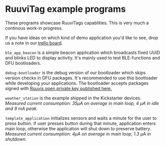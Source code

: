 # RuuviTag example programs

These programs showcase RuuviTags capablities. This is very much a continous work-in progress.

If you have ideas on which kind of demo application you'd like to see, drop us a note
in our [trello board](https://trello.com/b/kz1llpvK/ruuvitag-firmware).

`ble_app_beacon` is a simple beacon application which broadcasts fixed UUID and blinks LED to display activity.
It's mainly used to test BLE-functions and DFU bootloaders.

`debug-bootloader` is the debug version of our bootloader which skips version checks in DFU packages.
It's recommended to use this bootloader while developing your applications. The bootloader accepts
packages signed with [Ruuvis open private key published here.](../../../keys/ruuvi-open-private.pem)

`weather_station` is the example shipped in the Kickstarter devices.
_Measured current consumption: 35µA on average in main loop, 4 µA in idle and 9 mA peak._

`template_application` initializes sensors and waits a minute for the user to press button.
If user presses button during that minute, application enters main loop, otherwise
the application will shut down to preserve battery.
_Measured current consumption: 4µA on average in main loop, 1.3 µA in shutdown._
